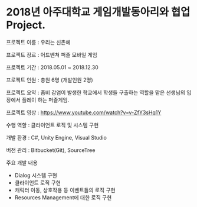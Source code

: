 # 2018년 아주대학교 게임개발동아리와 협업 Project.

프로젝트 이름 : 우리는 신촌에

프로젝트 장르 : 어드벤쳐 퍼즐 모바일 게임

프로젝트 기간 : 2018.05.01 ~ 2018.12.30

프로젝트 인원 : 총원 6명 (개발인원 2명)

프로젝트 요약 : 좀비 감염이 발생한 학교에서 학생들 구출하는 역할을 맡은 선생님의 입장에서 플레이 하는 퍼즐게임.

프로젝트 영상 : https://www.youtube.com/watch?v=v-ZfY3sHq1Y

수행 역할 : 클라이언트 로직 및 시스템 구현

개발 환경 : C#, Unity Engine, Visual Studio

버전 관리 : Bitbucket(Git), SourceTree

주요 개발 내용
 - Dialog 시스템 구현 
 - 클라이언트 로직 구현
 - 캐릭터 이동, 상호작용 등 이벤트들의 로직 구현
 - Resources Management에 대한 로직 구현

